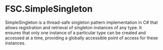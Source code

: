 # FSC.SimpleSingleton
SimpleSingleton is a thread-safe singleton pattern implementation in C# that allows registration and retrieval of singleton instances of any type. It ensures that only one instance of a particular type can be created and accessed at a time, providing a globally accessible point of access for these instances.
